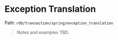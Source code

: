 # Exception Translation

Path: `rdb/transaction/spring/exception_translation`

> Notes and examples TBD.
